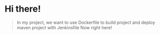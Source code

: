 # Hi there!
> In my project, we want to use Dockerfile to build project and deploy maven project with Jenkinsfile
> Now right here!